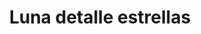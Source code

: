 ---
title: Luna detalle estrellas
date: 
draft: false

# descripcion
description : Luna detalle estrellas

materials: Plata 925

color: Plateado

dimensions: 1,1 cm

code: 01-03-0270

type: "Aros"

categories: []

# Images
# first image will be shown in the product page
images:
  # - image: "images/path_to_image"
  # La ubicacion de las imagenes es imagenes/Aros/Aros.Microcubic/01-03-0270-luna-detalle-estrellas
  - image: "./images/aros/microcubic/01-03-0270-luna-detalle-estrellas_a.jpeg"
  - image: "./images/aros/microcubic/01-03-0270-luna-detalle-estrellas_b.jpeg"
---